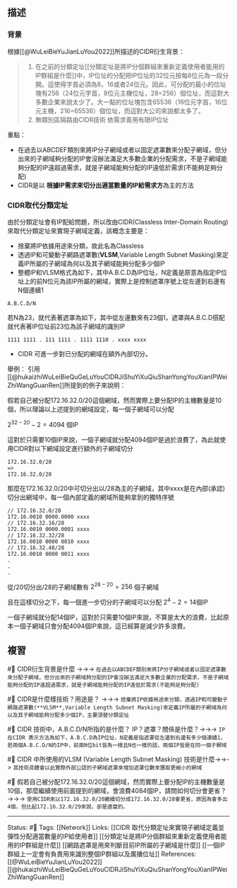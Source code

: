 ## 描述
  
### 背景
根據[[@WuLeiBieYuJianLuYou2022]]所描述的CIDR衍生背景：
> 1.  在之前的分類定址[[分類定址是將IP分個群組來重新定義使用者能用的IP群組是什麼]]中，IP位址的分配把IP位址的32位元按每8位元為一段分開。這使得字首必須為8，16或者24位元。因此，可分配的最小的位址塊有256（24位元字首，8位元主機位址，28=256）個位址，而這對大多數企業來說太少了。大一點的位址塊包含65536（16位元字首，16位元主機，216=65536）個位址，而這對大公司來說都太多了。
> 2.  無類別區隔路由CIDR技術 依需求善用有限IP位址


重點：
- 在過去以ABCDEF類別來將IP分子網域或者以固定遮罩數來分配子網域，但分出來的子網域夠分配的IP會沒辦法滿足大多數企業的分配需求，不是子網域能夠分配的IP遠超過需求，就是子網域能夠分配的IP遠低於需求(不能夠足夠分配)
- CIDR是以 **根據IP需求來切分出適當數量的IP給需求方**為主的方法


### CIDR取代分類定址
由於分類定址會有IP配給問題，所以改由CIDR(Classless Inter-Domain Routing)來取代分類定址來實現子網域定義，該概念主要是：
- 捨棄將IP依據用途來分類，故此名為Classless
- 透過IP和可變動子網路遮罩數(**VLSM**,Variable Length Subnet Masking)來定義IP所屬的子網域為何以及其子網域能夠分配多少個IP
- 整體IP和VLSM格式為如下，其中A.B.C.D為IP位址，N定義是原意為指定IP位址上的前N位元為該IP所屬的網域，實際上是控制遮罩序號上從左邊到右邊有N個連續1
```
A.B.C.D/N
```
若N為23，就代表著遮罩為如下，其中從左邊數來有23個1，遮罩與A.B.C.D搭配就代表著IP位址前23位為該子網域的識別IP
```
1111 1111 . 111 1111 . 1111 1110 . xxxx xxxx
```
- CIDR 可進一步對已分配的網域在額外內部切分。
	
舉例：
引用[[@hukaizhiWuLeiBieQuGeLuYouCIDRJiShuYiXuQiuShanYongYouXianIPWeiZhiWangGuanRen]]所提到的例子來說明：

假若自己被分配172.16.32.0/20這個網域，然而實際上要分配IP的主機數量是10個，所以理論以上述提到的網域設定，每一個子網域可以分配

$2^{32-20}-2 = 4094$ 個IP

這對於只需要10個IP來說，一個子網域就分配4094個IP是過於浪費了，為此就使用CIDR對以下網域設定進行額外的子網域切分
```
172.16.32.0/20
=> 
172.16.32.0/28
```

那麼在172.16.32.0/20中可切分出以/28為主的子網域，其中xxxx是在內部(承認)切分出網域中，每一個內部定義的網域所能夠拿到的獨特序號
```
// 172.16.32.0/28
172.16.0010 0000.0000 xxxx
// 172.16.32.16/28
172.16.0010 0000.0001 xxxx
// 172.16.32.32/28
172.16.0010 0000 0010 xxxx
// 172.16.32.48/28
172.16.0010 0000 0011 xxxx
.
.
.
```

從/20切分出/28的子網域數有
$2^{28-20} = 256$ 個子網域

且在這樣切分之下，每一個進一步切分的子網域可以分配
$2^{4} - 2 =14$個IP

一個子網域就分配14個IP，這對於只需要10個IP來說，不算是太大的浪費，比起原本一個子網域只會分配4094個IP來說，這已經算是減少許多浪費。
## 複習



#🧠 CIDR衍生背景是什麼 ->->-> `在過去以ABCDEF類別來將IP分子網域或者以固定遮罩數來分配子網域，但分出來的子網域夠分配的IP會沒辦法滿足大多數企業的分配需求，不是子網域能夠分配的IP遠超過需求，就是子網域能夠分配的IP遠低於需求(不能夠足夠分配)`
<!--SR:!2022-05-21,3,250-->

#🧠 CIDR是什麼樣技術？用途是？ ->->-> `捨棄將IP依據用途來分類，透過IP和可變動子網路遮罩數(**VLSM**,Variable Length Subnet Masking)來定義IP所屬的子網域為何以及其子網域能夠分配多少個IP，主要頂替分類定址`

#🧠 CIDR 技術中，A.B.C.D/N所指的是什麼？ IP？遮罩？關係是什麼？->->-> `IP在CIDR 表示方法為如下，A.B.C.D為IP位址，N定義是指遮罩從左邊到右邊有多少個連續1，若兩個A.B.C.D/N的IP中，前面N位bit皆為一樣且N也一樣的話，兩個IP皆是在同一個子網域`
<!--SR:!2022-05-21,3,250-->

#🧠 CIDR 中所使用的VLSM (Variable Length Subnet Masking) 技術是什麼->->-> `其技術具體會以此實際外部公認的子網域遮罩來增加遮罩位數來獲取更細小的網域`
<!--SR:!2022-05-21,3,250-->
	
#🧠 假若自己被分配172.16.32.0/20這個網域，然而實際上要分配IP的主機數量是10個，那麼繼續使用前面提到的網域，會浪費4084個IP，請問如何切分會更省？ ->->-> `使用CIDR來以172.16.32.0/20繼續切分成172.16.32.0/28會更省，原因為會多出4個，但比起172.16.32.0/29來說，卻是適當的。`
<!--SR:!2022-05-21,3,250-->
	
	
---
Status: #🌱 
Tags:
[[Network]]
Links:
[[CIDR 取代分類定址來實現子網域定義並彈性分配適當數量的IP給使用者]]
[[分類定址是將IP分個群組來重新定義使用者能用的IP群組是什麼]]
[[網路遮罩是用來判斷目前IP所屬的子網域是什麼]]
[[一個IP群組上一定會有負責用來識別整個IP群組以及廣播位址]]
References:
[[@WuLeiBieYuJianLuYou2022]]
[[@hukaizhiWuLeiBieQuGeLuYouCIDRJiShuYiXuQiuShanYongYouXianIPWeiZhiWangGuanRen]]

